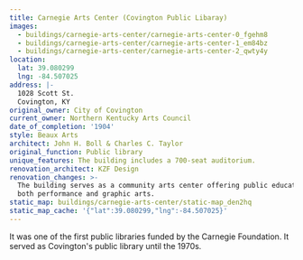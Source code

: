 ```yaml
---
title: Carnegie Arts Center (Covington Public Libaray)
images:
  - buildings/carnegie-arts-center/carnegie-arts-center-0_fgehm8
  - buildings/carnegie-arts-center/carnegie-arts-center-1_em84bz
  - buildings/carnegie-arts-center/carnegie-arts-center-2_qwty4y
location:
  lat: 39.080299
  lng: -84.507025
address: |-
  1028 Scott St.
  Covington, KY
original_owner: City of Covington
current_owner: Northern Kentucky Arts Council
date_of_completion: '1904'
style: Beaux Arts
architect: John H. Boll & Charles C. Taylor
original_function: Public library
unique_features: The building includes a 700-seat auditorium.
renovation_architect: KZF Design
renovation_changes: >-
  The building serves as a community arts center offering public education in
  both performance and graphic arts.
static_map: buildings/carnegie-arts-center/static-map_den2hq
static_map_cache: '{"lat":39.080299,"lng":-84.507025}'
---
```


It was one of the first public libraries funded by the Carnegie Foundation. It served as Covington's public library until the 1970s.
